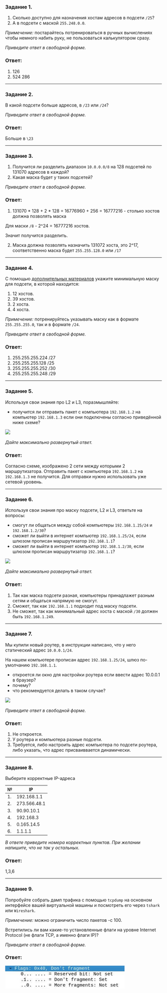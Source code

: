 ### Задание 1. 

1. Сколько доступно для назначения хостам адресов в подсети `/25`?
2. А в подсети с маской `255.248.0.0`. 

_Примечение:_ постарайтесь потренироваться в ручных вычислениях чтобы немного набить руку, не пользоваться калькулятором сразу.

*Приведите ответ в свободной форме.*

### Ответ:

1. 126
2. 524 286

---

### Задание 2. 

В какой подсети больше адресов, в `/23` или `/24`?

*Приведите ответ в свободной форме.*

### Ответ:

Больше в `\23`

---

### Задание 3. 

1. Получится ли разделить диапазон `10.0.0.0/8` на 128 подсетей по 131070 адресов в каждой?
2. Какая маска будет у таких подсетей?

*Приведите ответ в свободной форме.*

### Ответ:

1. 131070 * 128 + 2 * 128 = 16776960 + 256 = 16777216 - столько хостов должна позволять маска

Для маски `/8` - 2^24 = 16777216 хостов.

Значит получится разделить.

2. Маска должна позволять назначить 131072 хоста, это 2^17, соответственно маска будет `255.255.128.0` или `/17`

---

### Задание 4. 

С помощью [дополнительных материалов](https://habr.com/ru/post/314484/) укажите минимальную маску для подсети, в которой находится:

1. 12 хостов.
2. 39 хостов.
3. 2 хоста.
4. 4 хоста.

_Примечение:_ потренируйтесь указывать маску как в формате `255.255.255.0`, так и в формате `/24`.

*Приведите ответ в свободной форме.*

### Ответ:

1. 255.255.255.224 /27
2. 255.255.255.128 /25
3. 255.255.255.252 /30
4. 255.255.255.248 /29

---

### Задание 5. 

Используя свои знания про L2 и L3, поразмышляйте:

 - получится ли отправить пакет с компьютера `192.168.1.2` на компьютер `192.168.1.3` если они подключены согласно приведённой ниже схеме?

![](https://i.imgur.com/fOE0vdh.png)

*Дайте максимально развернутый ответ.*

### Ответ:

Согласно схеме, изображено 2 сети между которыми 2 маршрутизатора. Отправить пакет с компьютера `192.168.1.2` на `192.168.1.3` не получится. Для отправки нужно использовать уже сетевой уровень.

---

### Задание 6. 

Используя свои знания про маску подсети, L2 и L3, ответьте на вопросы:

- смогут ли общаться между собой компьютеры `192.168.1.25/24` и `192.168.1.2/30`?
- сможет ли выйти в интернет компьютер `192.168.1.25/24`, если шлюзом прописан маршрутизатор `192.168.1.1`?
- сможет ли выйти в интернет компьютер `192.168.1.2/30`, если шлюзом прописан маршрутизатор `192.168.1.1`?

![](https://i.imgur.com/fVos5Ec.png)

*Дайте максимально развернутый ответ.*

### Ответ:

1. Так как маска подсети разная, компьютеры принадлажет разным сетям и общаться напрямую не смогут.
2. Сможет, так как `192.168.1.1` подходит под маску подсети.
3. Не сможет, так как минимальный адрес хоста c маской `/30` должен быть `192.168.1.249`.

---

### Задание 7. 

Мы купили новый роутер, в инструкции написано, что у него статический адрес `10.0.0.1/24`.

На нашем компьютере прописан адрес `192.168.1.25/24`, шлюз по-умолчанию `192.168.1.1`.

- откроется ли окно для настройки роутера если ввести адрес 10.0.0.1 в браузер?
- почему?
- что рекомендуется делать в таком случае?

![](https://i.imgur.com/gjYxT7g.png)

*Приведите ответ в свободной форме.*

### Ответ:

1. Не откроется.
2. У роутера и компьютера разные подсети.
3. Требуется, либо настроить адрес компьютера по подсети роутера, либо указать, что адрес присваиввается динамически.

---

### Задание 8. 

Выберите корректные IP-адреса


| № | IP |
| -------- | -------- |
| 1. | 192.168.1.1 |
| 2. | 273.566.48.1 |
| 3. | 90.90.10.1 |
| 4. | 192.168.3 |
| 5. | 0.165.14.5 |
| 6. | 1.1.1.1 |


*В ответе приведите номера корректных пунктов. При желании напишите, что не так у остальных.*

### Ответ:

1,3,6

---

### Задание 9. 

Попробуйте собрать дамп трафика с помощью `tcpdump` на основном интерфейсе вашей виртуальной машины и посмотреть его через `tshark` или `Wireshark`.

_Примечение:_ можно ограничить число пакетов -c 100.

Встретились ли вам какие-то установленные флаги на уровне Internet Protocol (не флаги TCP, а именно флаги IP)? 

*Приведите ответ в свободной форме.*

### Ответ:

![Task9](/lesson3/task9.jpg "Задание 9")
